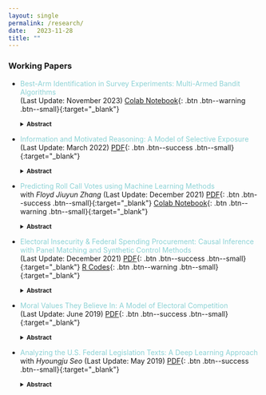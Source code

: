 ```yaml
---
layout: single
permalink: /research/
date:   2023-11-28
title: ""
---
```

### Working Papers
+ <span style = "color: #8cd2d5"> Best-Arm Identification in Survey Experiments: Multi-Armed Bandit Algorithms </span> <br style="mso-data-placement:same-cell;" /> (Last Update: November 2023) [Colab Notebook](https://colab.research.google.com/drive/1gXOealg0mTNp9RyXV0JwZ_f6a-YE0Qwa?usp=drive_link){: .btn .btn--warning .btn--small}{:target="_blank"}
    <details><summary style="font-size:85%;"><b>Abstract</b></summary>
    <blockquote style="font-size:85%;"> Experimenters often face the problem of finding an intervention that maximizes a desired outcome or yields the most significant treatment effect relative to a baseline control group. Adaptive experimental designs, which dynamically update treatment assignment probabilities based on observed outcomes, garnered attention as promising means to (1) hasten the discovery of better treatments and (2) improve the precision with which treatment effects are estimated. In an application to a recent intervention tournament that collected and tested 25 interventions for strengthening democratic attitudes, I address whether adaptive algorithms – variants of multi-armed bandits (“MAB”), in particular – can be leveraged to identify the most effective treatment in an efficient manner by proposing and testing a data-driven method of experimental design selection.
    </blockquote>
    </details>

+ <span style = "color: #8cd2d5"> Information and Motivated Reasoning: A Model of Selective Exposure</span> <br style="mso-data-placement:same-cell;" /> (Last Update: March 2022) [PDF](/files/SelectiveExposure_2022.pdf){: .btn .btn--success .btn--small}{:target="_blank"}
    <details><summary style="font-size:85%;"><b>Abstract</b></summary>
    <blockquote style="font-size:85%;"> Previous research has documented the prevalence of selective exposure, the tendency to prefer and consume information that reinforces preexisting beliefs. Modeling individuals as motivated reasoners who face a tradeoff between accuracy (``getting it right”) and directional (``reaching desired conclusions”) motives, this paper develops a game-theoretic model that makes sense of seemingly inconsistent empirical findings by formally identifying conditions under which individuals, as receivers, engage in selective exposure. First, when the quality of information is uniform across individuals, selective exposure remains pervasive even in situations where the accuracy motive is high. Second, introducing uncertainty to the sender’s directional motive increases the likelihood of information avoidance. Finally, the size of the gap in the perceived quality of information between the sender and the receiver, rather than the high credibility of the sender, largely determines the possibility of exposure. These results on exposure decisions yield direct implications for persuasion and polarization.
    </blockquote>
    </details>

+ <span style = "color: #8cd2d5"> Predicting Roll Call Votes using Machine Learning Methods</span> <br style="mso-data-placement:same-cell;" /> with *Floyd Jiuyun Zhang* (Last Update: December 2021) [PDF](/files/MachineLearning_2021.pdf){: .btn .btn--success .btn--small}{:target="_blank"} [Colab Notebook](https://colab.research.google.com/drive/1PmVYznsw3aF4OMTDALyzFYWjNVYVAJZx?usp=sharing){: .btn .btn--warning .btn--small}{:target="_blank"}
    <details><summary style="font-size:85%;"><b>Abstract</b></summary>
    <blockquote style="font-size:85%;"> We present an approach for predicting roll-call votes in the U.S. Congress, using bill text word embedding as well as bill and Congress member characteristics as inputs. Various prediction models are implemented, tested and finally combined using ensemble stacking. Our methods yield higher accuracy than existing methods, especially for newly elected members of Congress.
    </blockquote>
    </details>

+ <span style = "color: #8cd2d5"> Electoral Insecurity & Federal Spending Procurement: Causal Inference with Panel Matching and Synthetic Control Methods </span> <br style="mso-data-placement:same-cell;" /> (Last Update: December 2021) [PDF](/files/SyntheticControl_2021.pdf){: .btn .btn--success .btn--small}{:target="_blank"} [R Codes](https://github.com/TomHSYu/DSTutorials/blob/6ae169b1d322bd345e30438fbb67a87a200744a7/Programs/PanelMatchingSyntheticControl.R){: .btn .btn--warning .btn--small}{:target="_blank"}
    <details><summary style="font-size:85%;"><b>Abstract</b></summary>
    <blockquote style="font-size:85%;"> How do legislators respond, if at all, to changes in their electoral prospects? Most existing studies adopt a difference-in-differences design that exploits redistricting as an exogenous shock to estimate the causal effect of electoral insecurity on legislators’ federal spending procurement for their districts. This project employs matching and synthetic control methods that produce more comparable counterfactuals to derive the causal estimate of interest. Nearly all matching and SC methods yield improved covariate balance. In addition, these methods return mostly null results while the conventional difference-in-differences method returns statistically significant results, which suggests the importance of ensuring comparability of treatment and control groups. Finally, a negative outcome analysis is conducted to compare the performance of different synthetic control methods.
    </blockquote>
    </details>

+ <span style = "color: #8cd2d5"> Moral Values They Believe In: A Model of Electoral Competition </span> <br style="mso-data-placement:same-cell;" /> (Last Update: June 2019) [PDF](/files/MoralValues_2019.pdf){: .btn .btn--success .btn--small}{:target="_blank"}
    <details><summary style="font-size:85%;"><b>Abstract</b></summary>
    <blockquote style="font-size:85%;"> Understanding voter and candidate behavior in elections remains a fundamental question in political economy. This paper develops an electoral competition model with heterogeneity in individuals' party and moral identity. In addition to the formalization of moral values, notable features of the model include (a) the ex-ante correlation between moral and partisan identification and (b) the presence of cheap talkers. The analysis reveals that candidates who can lie have a significant advantage in elections, but the presence of other types of candidates and the voter's endogenous preference for honest candidates constrain the former's pandering behavior. More interestingly, extending the model with the two features produces a similar result, but through different mechanisms, that morally aligned but extremely partisan candidates have a significant chance of winning.
    </blockquote>
    </details>

+ <span style = "color: #8cd2d5"> Analyzing the U.S. Federal Legislation Texts: A Deep Learning Approach </span> <br style="mso-data-placement:same-cell;" /> with *Hyoungju Seo* (Last Update: May 2019) [PDF](/files/DeepLearning_2019.pdf){: .btn .btn--success .btn--small}{:target="_blank"}
    <details><summary style="font-size:85%;"><b>Abstract</b></summary>
    <blockquote style="font-size:85%;"> This paper analyzes the U.S. federal bill preamble texts from 1973 to 2018 using various embedding and supervised classification methods to gauge the degree of partisanship among bills. In addition to nine different baseline methods from the literature, we develop and implement a CNN-LSTM architecture with a character-based word embedding model. We find that word-based embedding methods outperform  character-based ones and that a single-layer LSTM outperforms all other architectures tested. Comparing the prediction accuracy over time reveals a (small) positive correlation with individual legislators’ ideological data, suggesting a comparatively lower degree of partisan divide in bill preamble language. Finally, applying the trained LSTM model to a separate political ideology dataset shows a moderate degree of transferability.
    </blockquote>
    </details>
